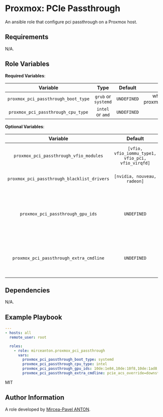 Proxmox: PCIe Passthrough
=========================

An ansible role that configure pci passthrough on a Proxmox host.

Requirements
------------

N/A.

Role Variables
--------------

**Required Variables**:

|              Variable               |        Type         |   Default   |                           Description                            |
| :---------------------------------: | :-----------------: | :---------: | :--------------------------------------------------------------: |
| `proxmox_pci_passthrough_boot_type` | `grub` or `systemd` | `UNDEFINED` | which system you are using to proxmox_pci_passthrough_boot_type. |
| `proxmox_pci_passthrough_cpu_type`  |  `intel` or `amd`   | `UNDEFINED` |                      The CPU manufacturer.                       |

**Optional Variables**:

|                  Variable                   |                      Default                      |                                 Description                                 |
| :-----------------------------------------: | :-----------------------------------------------: | :-------------------------------------------------------------------------: |
|   `proxmox_pci_passthrough_vfio_modules`    | `[vfio, vfio_iommu_type1, vfio_pci, vfio_virqfd]` |                      A list of kernel modules to load                       |
| `proxmox_pci_passthrough_blacklist_drivers` |            `[nvidia, nouveau, radeon]`            |                       A list of drivers to blacklist                        |
|      `proxmox_pci_passthrough_gpu_ids`      |                    `UNDEFINED`                    | A comma separated list of pci ids for the GPUs that will be passed through. |
|   `proxmox_pci_passthrough_extra_cmdline`   |                    `UNDEFINED`                    |             Extra parameters to be added to the kernel cmdline.             |

Dependencies
------------

N/A.

Example Playbook
----------------

``` yml
---
- hosts: all
  remote_user: root

  roles:
    - role: mirceanton.proxmox_pci_passthrough
      vars:
        proxmox_pci_passthrough_boot_type: systemd
        proxmox_pci_passthrough_cpu_type: intel
        proxmox_pci_passthrough_gpu_ids: 10de:1e84,10de:10f8,10de:1ad8,10de:1ad9,10de:1c81,10de:0fb9
        proxmox_pci_passthrough_extra_cmdline: pcie_acs_override=downstream pcie_acs_override=multifunction nofb nomodeset video=vesafb:off video=efifb:off video=simplefb:off initcall_blacklist=sysfb_init vga=off
```

MIT

Author Information
------------------

A role developed by [Mircea-Pavel ANTON](https://www.mirceanton.com).

